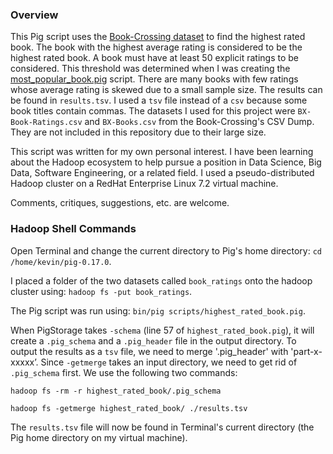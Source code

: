 ### Overview
This Pig script uses the [Book-Crossing dataset](http://www2.informatik.uni-freiburg.de/~cziegler/BX/) to find the highest rated book. The book with the highest average rating is considered to be the highest rated book. A book must have at least 50 explicit ratings to be considered. This threshold was determined when I was creating the [most_popular_book.pig](https://github.com/keving90/Most_Popular_Book_Pig) script. There are many books with few ratings whose average rating is skewed due to a small sample size. The results can be found in `results.tsv`. I used a `tsv` file instead of a `csv` because some book titles contain commas. The datasets I used for this project were `BX-Book-Ratings.csv` and `BX-Books.csv` from the Book-Crossing's CSV Dump. They are not included in this repository due to their large size.

This script was written for my own personal interest. I have been learning about the Hadoop ecosystem to help pursue a position in 
Data Science, Big Data, Software Engineering, or a related field. I used a pseudo-distributed Hadoop cluster on a RedHat Enterprise Linux 7.2 virtual machine.

Comments, critiques, suggestions, etc. are welcome.

### Hadoop Shell Commands

Open Terminal and change the current directory to Pig's home directory: `cd /home/kevin/pig-0.17.0`.

I placed a folder of the two datasets called `book_ratings` onto the hadoop cluster using: `hadoop fs -put book_ratings`.

The Pig script was run using: `bin/pig scripts/highest_rated_book.pig`.

When PigStorage takes `-schema` (line 57 of `highest_rated_book.pig`), it will create a `.pig_schema` and a `.pig_header` file in the output directory. To output the results as a `tsv` file, we need to merge '.pig_header' with 'part-x-xxxxx’. Since `-getmerge` takes an input directory, we need to get rid of `.pig_schema` first. We use the following two commands:

`hadoop fs -rm -r highest_rated_book/.pig_schema`

`hadoop fs -getmerge highest_rated_book/ ./results.tsv`

The `results.tsv` file will now be found in Terminal's current directory (the Pig home directory on my virtual machine).
